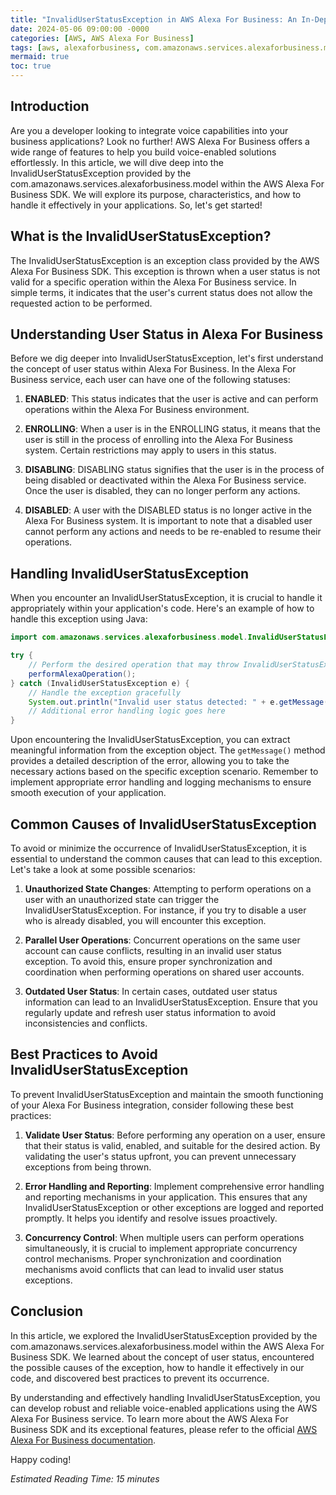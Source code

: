 ```yaml
---
title: "InvalidUserStatusException in AWS Alexa For Business: An In-Depth Guide"
date: 2024-05-06 09:00:00 -0000
categories: [AWS, AWS Alexa For Business]
tags: [aws, alexaforbusiness, com.amazonaws.services.alexaforbusiness.model]
mermaid: true
toc: true
---
```



## Introduction

Are you a developer looking to integrate voice capabilities into your business applications? Look no further! AWS Alexa For Business offers a wide range of features to help you build voice-enabled solutions effortlessly. In this article, we will dive deep into the InvalidUserStatusException provided by the com.amazonaws.services.alexaforbusiness.model within the AWS Alexa For Business SDK. We will explore its purpose, characteristics, and how to handle it effectively in your applications. So, let's get started!

## What is the InvalidUserStatusException?

The InvalidUserStatusException is an exception class provided by the AWS Alexa For Business SDK. This exception is thrown when a user status is not valid for a specific operation within the Alexa For Business service. In simple terms, it indicates that the user's current status does not allow the requested action to be performed.

## Understanding User Status in Alexa For Business

Before we dig deeper into InvalidUserStatusException, let's first understand the concept of user status within Alexa For Business. In the Alexa For Business service, each user can have one of the following statuses:

1. **ENABLED**: This status indicates that the user is active and can perform operations within the Alexa For Business environment.

2. **ENROLLING**: When a user is in the ENROLLING status, it means that the user is still in the process of enrolling into the Alexa For Business system. Certain restrictions may apply to users in this status.

3. **DISABLING**: DISABLING status signifies that the user is in the process of being disabled or deactivated within the Alexa For Business service. Once the user is disabled, they can no longer perform any actions.

4. **DISABLED**: A user with the DISABLED status is no longer active in the Alexa For Business system. It is important to note that a disabled user cannot perform any actions and needs to be re-enabled to resume their operations.

## Handling InvalidUserStatusException

When you encounter an InvalidUserStatusException, it is crucial to handle it appropriately within your application's code. Here's an example of how to handle this exception using Java:

```java
import com.amazonaws.services.alexaforbusiness.model.InvalidUserStatusException;

try {
    // Perform the desired operation that may throw InvalidUserStatusException
    performAlexaOperation();
} catch (InvalidUserStatusException e) {
    // Handle the exception gracefully
    System.out.println("Invalid user status detected: " + e.getMessage());
    // Additional error handling logic goes here
}
```

Upon encountering the InvalidUserStatusException, you can extract meaningful information from the exception object. The `getMessage()` method provides a detailed description of the error, allowing you to take the necessary actions based on the specific exception scenario. Remember to implement appropriate error handling and logging mechanisms to ensure smooth execution of your application.

## Common Causes of InvalidUserStatusException

To avoid or minimize the occurrence of InvalidUserStatusException, it is essential to understand the common causes that can lead to this exception. Let's take a look at some possible scenarios:

1. **Unauthorized State Changes**: Attempting to perform operations on a user with an unauthorized state can trigger the InvalidUserStatusException. For instance, if you try to disable a user who is already disabled, you will encounter this exception.

2. **Parallel User Operations**: Concurrent operations on the same user account can cause conflicts, resulting in an invalid user status exception. To avoid this, ensure proper synchronization and coordination when performing operations on shared user accounts.

3. **Outdated User Status**: In certain cases, outdated user status information can lead to an InvalidUserStatusException. Ensure that you regularly update and refresh user status information to avoid inconsistencies and conflicts.

## Best Practices to Avoid InvalidUserStatusException

To prevent InvalidUserStatusException and maintain the smooth functioning of your Alexa For Business integration, consider following these best practices:

1. **Validate User Status**: Before performing any operation on a user, ensure that their status is valid, enabled, and suitable for the desired action. By validating the user's status upfront, you can prevent unnecessary exceptions from being thrown.

2. **Error Handling and Reporting**: Implement comprehensive error handling and reporting mechanisms in your application. This ensures that any InvalidUserStatusException or other exceptions are logged and reported promptly. It helps you identify and resolve issues proactively.

3. **Concurrency Control**: When multiple users can perform operations simultaneously, it is crucial to implement appropriate concurrency control mechanisms. Proper synchronization and coordination mechanisms avoid conflicts that can lead to invalid user status exceptions.

## Conclusion

In this article, we explored the InvalidUserStatusException provided by the com.amazonaws.services.alexaforbusiness.model within the AWS Alexa For Business SDK. We learned about the concept of user status, encountered the possible causes of the exception, how to handle it effectively in our code, and discovered best practices to prevent its occurrence.

By understanding and effectively handling InvalidUserStatusException, you can develop robust and reliable voice-enabled applications using the AWS Alexa For Business service. To learn more about the AWS Alexa For Business SDK and its exceptional features, please refer to the official [AWS Alexa For Business documentation](https://docs.aws.amazon.com/alexaforbusiness/latest/developerguide/what-is-alexa-for-business.html).

Happy coding!

*Estimated Reading Time: 15 minutes*